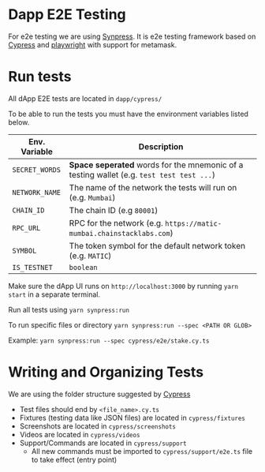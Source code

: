 # Dapp E2E Testing

For e2e testing we are using [Synpress](https://github.com/Synthetixio/synpress). It is e2e testing
framework based on [Cypress](https://www.cypress.io/) and [playwright](https://playwright.dev/) with support for metamask.

# Run tests

All dApp E2E tests are located in `dapp/cypress/`

To be able to run the tests you must have the environment variables listed below.

| Env. Variable  | Description                                                                                |
| -------------- | ------------------------------------------------------------------------------------------ |
| `SECRET_WORDS` | **Space seperated** words for the mnemonic of a testing wallet (e.g. `test test test ...`) |
| `NETWORK_NAME` | The name of the network the tests will run on (e.g. `Mumbai`)                              |
| `CHAIN_ID`     | The chain ID (e.g `80001`)                                                                 |
| `RPC_URL`      | RPC for the network (e.g. `https://matic-mumbai.chainstacklabs.com`)                       |
| `SYMBOL`       | The token symbol for the default network token (e.g. `MATIC`)                              |
| `IS_TESTNET`   | `boolean`                                                                                  |

Make sure the dApp UI runs on `http://localhost:3000` by running `yarn start` in a separate terminal.

Run all tests using `yarn synpress:run`

To run specific files or directory `yarn synpress:run --spec <PATH OR GLOB>`

Example: `yarn synpress:run --spec cypress/e2e/stake.cy.ts`

# Writing and Organizing Tests

We are using the folder structure suggested by [Cypress](https://docs.cypress.io/guides/core-concepts/writing-and-organizing-tests)

- Test files should end by `<file_name>.cy.ts`
- Fixtures (testing data like JSON files) are located in `cypress/fixtures`
- Screenshots are located in `cypress/screenshots`
- Videos are located in `cypress/videos`
- Support/Commands are located in `cypress/support`
  - All new commands must be imported to `cypress/support/e2e.ts` file to take effect (entry point)
